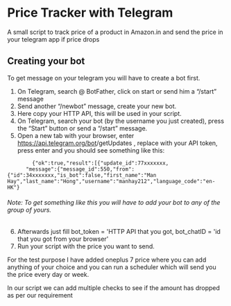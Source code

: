 # Price Tracker with Telegram
A small script to track price of a product in Amazon.in and send the price in your telegram app if price drops

## Creating your bot
To get message on your telegram you will have to create a bot first.
1. On Telegram, search @ BotFather, click on start or send him a “/start” message
2. Send another “/newbot” message, create your new bot.
3. Here copy your HTTP API, this will be used in your script.
4. On Telegram, search your bot (by the username you just created), press the “Start” button or send a “/start” message.
5. Open a new tab with your browser, enter https://api.telegram.org/bot<yourtoken>/getUpdates , replace <yourtoken> with your API token, press enter and you should see something like this:
  
```
        {"ok":true,"result":[{"update_id":77xxxxxxx,
      "message":{"message_id":550,"from":{"id":34xxxxxxx,"is_bot":false,"first_name":"Man Hay","last_name":"Hong","username":"manhay212","language_code":"en-HK"}

```
###### Note: To get something like this you will have to add your bot to any of the group of yours.

6. Afterwards just fill bot_token = 'HTTP API that you got, bot_chatID = 'id that you got from your browser'
7. Run your script with the price you want to send.

For the test purpose I have added oneplus 7 price where you can add anything of your choice and you can run a scheduler which will send you the price every day or week.

In our script we can add multiple checks to see if the amount has dropped as per our requirement

